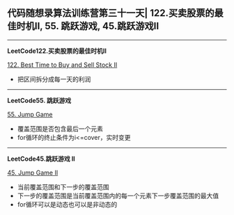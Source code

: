 ## **代码随想录算法训练营第三十一天| 122.买卖股票的最佳时机II, 55. 跳跃游戏, 45.跳跃游戏II**
<hr/>

**LeetCode122.买卖股票的最佳时机II**

[122. Best Time to Buy and Sell Stock II](https://leetcode.cn/problems/best-time-to-buy-and-sell-stock-ii/description/)

- 把区间拆分成每一天的利润

<hr/>

**LeetCode55. 跳跃游戏**

[55. Jump Game](https://leetcode.cn/problems/jump-game/description/)

- 覆盖范围是否包含最后一个元素
- for循环的终止条件为i<=cover，实时变更

<hr/>

**LeetCode45.跳跃游戏 II**

[45. Jump Game II](https://leetcode.cn/problems/jump-game-ii/description/)

- 当前覆盖范围和下一步的覆盖范围
- 下一步的覆盖范围是当前覆盖范围内的每一个元素下一步覆盖范围的最大值
- for循环可以是动态也可以是非动态的

